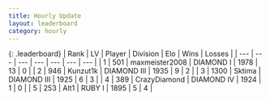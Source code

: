 ```yaml
---
title: Hourly Update
layout: leaderboard
category: hourly
---
```


{: .leaderboard}
| Rank | LV | Player | Division | Elo | Wins | Losses |
| --- | --- | --- | --- | --- | --- | --- |
| <span data-change="4">1</span> | 501 | <span title="ID: 410122">maxmeister2008</span> | DIAMOND I | <span data-change="87">1978</span> | <span data-change="6">13</span> | <span data-change="0">0</span> |
| <span data-change="-1">2</span> | 946 | <span title="ID: 392407">Kunzut1k</span> | DIAMOND III | <span data-change="9">1935</span> | <span data-change="1">9</span> | <span data-change="0">2</span> |
| <span data-change="-1">3</span> | 1300 | <span title="ID: 353063">Sktima</span> | DIAMOND III | <span data-change="0">1925</span> | <span data-change="0">6</span> | <span data-change="0">3</span> |
| <span data-change="-1">4</span> | 389 | <span title="ID: 202316">CrazyDiamond</span> | DIAMOND IV | <span data-change="0">1924</span> | <span data-change="0">1</span> | <span data-change="0">0</span> |
| <span data-change="-1">5</span> | 253 | <span title="ID: 443550">Alt1</span> | RUBY I | <span data-change="0">1895</span> | <span data-change="0">5</span> | <span data-change="0">4</span> |
